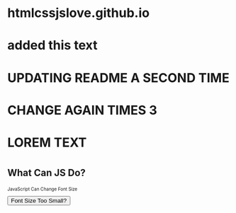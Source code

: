 # htmlcssjslove.github.io

<!DOCTYPE html>
<html lang="en">
<head>
    <meta charset="UTF-8">
    <title>Learning Java Script</title>
    
   
</head>
<body>

<h1>added this text<h1> 
<h1> UPDATING README A SECOND TIME<h1>
<h1> CHANGE AGAIN TIMES 3 <h1>
<h1> LOREM TEXT<h1>
<h2>What Can JS Do?</h2>
<p id="para" style="font-size: 10px">JavaScript Can Change Font Size</p>
<button onclick="document.getElementById('para').style.fontSize='35px'">Font Size Too Small?
    
</button>
</body>
</html>
